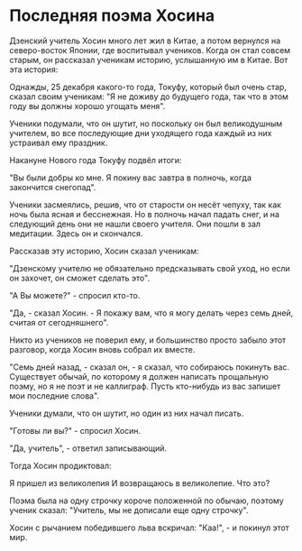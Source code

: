 # Последняя поэма Хосина

Дзенский учитель Хосин много лет жил в Китае, а потом вернулся на северо-восток Японии, где воспитывал учеников. Когда он стал совсем старым, он рассказал ученикам историю, услышанную им в Китае. Вот эта история:

Однажды, 25 декабря какого-то года, Токуфу, который был очень стар, сказал своим ученикам: "Я не доживу до будущего года, так что в этом году вы должны хорошо угощать меня".

Ученики подумали, что он шутит, но поскольку он был великодушным учителем, во все последующие дни уходящего года каждый из них устраивал ему праздник.

Накануне Нового года Токуфу подвёл итоги:

"Вы были добры ко мне. Я покину вас завтра в полночь, когда закончится снегопад".

Ученики засмеялись, решив, что от старости он несёт чепуху, так как ночь была ясная и бесснежная. Но в полночь начал падать снег, и на следующий день они не нашли своего учителя. Они пошли в зал медитации. Здесь он и скончался.

Рассказав эту историю, Хосин сказал ученикам:

"Дзенскому учителю не обязательно предсказывать свой уход, но если он захочет, он сможет сделать это".

"А Вы можете?" - спросил кто-то.

"Да, - сказал Хосин. - Я покажу вам, что я могу делать через семь дней, считая от сегодняшнего".

Никто из учеников не поверил ему, и большинство просто забыло этот разговор, когда Хосин вновь собрал их вместе.

"Семь дней назад, - сказал он, - я сказал, что собираюсь покинуть вас. Существует обычай, по которому я должен написать прощальную поэму, но я не поэт и не каллиграф. Пусть кто-нибудь из вас запишет мои последние слова".

Ученики думали, что он шутит, но один из них начал писать.

"Готовы ли вы?" - спросил Хосин.

"Да, учитель", - ответил записывающий.

Тогда Хосин продиктовал:

Я пришел из великолепия
И возвращаюсь в великолепие.
Что это?

Поэма была на одну строчку короче положенной по обычаю, поэтому ученик сказал: "Учитель, мы не дописали еще одну строчку".

Хосин с рычанием победившего льва вскричал: "Каа!", - и покинул этот мир.
